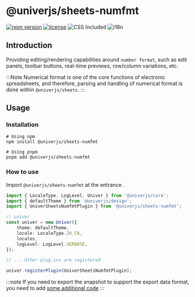 # @univerjs/sheets-numfmt

[![npm version](https://img.shields.io/npm/v/@univerjs/sheets-numfmt)](https://npmjs.org/package/@univerjs/sheets-numfmt)
[![license](https://img.shields.io/npm/l/@univerjs/sheets-numfmt)](https://img.shields.io/npm/l/@univerjs/sheets-numfmt)
![CSS Included](https://img.shields.io/badge/CSS_Included-blue?logo=CSS3)
![i18n](https://img.shields.io/badge/zh--CN%20%7C%20en--US-cornflowerblue?label=i18n)

## Introduction

Providing editing/rendering capabilities around `number format`, such as edit panels, toolbar buttons, real-time previews, row/column variations, etc.

:::Note
Numerical format is one of the core functions of electronic spreadsheets, and therefore, parsing and handling of numerical format is done within `@univerjs/sheets`.
:::

## Usage

### Installation

```shell
# Using npm
npm install @univerjs/sheets-numfmt

# Using pnpm
pnpm add @univerjs/sheets-numfmt
```

### How to use
Import `@univerjs/sheets-numfmt`  at the entrance .
```ts
import { LocaleType, LogLevel, Univer } from '@univerjs/core';
import { defaultTheme } from '@univerjs/design';
import { UniverSheetsNumfmtPlugin } from '@univerjs/sheets-numfmt';

// univer
const univer = new Univer({
    theme: defaultTheme,
    locale: LocaleType.ZH_CN,
    locales,
    logLevel: LogLevel.VERBOSE,
});

// ... Other plug-ins are registered

univer.registerPlugin(UniverSheetsNumfmtPlugin);
```

:::note
If you need to export the snapshot to support the export data format, you need to add [some additional code](/)
:::

